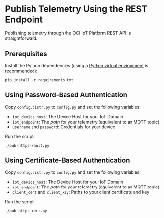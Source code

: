 # Publish Telemetry Using the REST Endpoint

Publishing telemetry through the OCI IoT Platform REST API is straightforward.

## Prerequisites

Install the Python dependencies (using a
[Python virtual environment](https://docs.python.org/3/library/venv.html) is recommended):

```shell
pip install -r requirements.txt
```

## Using Password-Based Authentication

Copy `config.distr.py` to `config.py` and set the following variables:

- `iot_device_host`: The Device Host for your IoT Domain
- `iot_endpoint`: The _path_ for your telemetry (equivalent to an MQTT topic)
- `username` and `password`: Credentials for your device

Run the script:

```shell
./pub-https-vault.py
```

## Using Certificate-Based Authentication

Copy `config.distr.py` to `config.py` and set the following variables:

- `iot_device_host`: The Device Host for your IoT Domain
- `iot_endpoint`: The _path_ for your telemetry (equivalent to an MQTT topic)
- `client_cert` and `client_key`: Paths to your client certificate and key

Run the script:

```shell
./pub-https-cert.py
```
